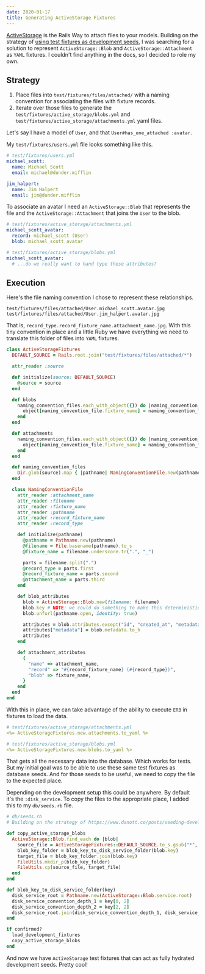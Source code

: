 ```yaml
---
date: 2020-01-17
title: Generating ActiveStorage Fixtures
---
```


[ActiveStorage][] is the Rails Way to attach files to your models.
Building on the strategy of [using test fixtures as development seeds][], I was searching for a solution to represent `ActiveStorage::Blob` and `ActiveStorage::Attachment` as `YAML` fixtures.
I couldn't find anything in the docs, so I decided to role my own.

## Strategy

1. Place files into `test/fixtures/files/attached/` with a naming convention for associating the files with fixture records.
2. Iterate over those files to generate the `test/fixtures/active_storage/blobs.yml` and `test/fixtures/active_storage/attachments.yml` yaml files.

Let's say I have a model of `User`, and that `User#has_one_attached :avatar`.

My `test/fixtures/users.yml` file looks something like this.

```yaml
# test/fixtures/users.yml
michael_scott:
  name: Michael Scott
  email: michael@dunder.mifflin

jim_halpert:
  name: Jim Halpert
  email: jim@dunder.mifflin
```

To associate an avatar I need an `ActiveStorage::Blob` that represents the file and the `ActiveStorage::Attachment` that joins the `User` to the blob.

```yaml
# test/fixtures/active_storage/attachments.yml
michael_scott_avatar:
  record: michael_scott (User)
  blob: michael_scott_avatar

# test/fixtures/active_storage/blobs.yml
michael_scott_avatar:
  # ...do we really want to hand type these attributes?
```

## Execution

Here's the file naming convention I chose to represent these relationships.

```
test/fixtures/files/attached/User.michael_scott.avatar.jpg
test/fixtures/files/attached/User.jim_halpert.avatar.jpg
```

That is, `record_type.record_fixture_name.attachment_name.jpg`.
With this tiny convention in place and a little Ruby we have everything we need to translate this folder of files into `YAML` fixtures.

```ruby
class ActiveStorageFixtures
  DEFAULT_SOURCE = Rails.root.join("test/fixtures/files/attached/*")

  attr_reader :source

  def initialize(source: DEFAULT_SOURCE)
    @source = source
  end

  def blobs
    naming_convention_files.each_with_object({}) do |naming_convention_file, object|
      object[naming_convention_file.fixture_name] = naming_convention_file.blob_attributes
    end
  end

  def attachments
    naming_convention_files.each_with_object({}) do |naming_convention_file, object|
      object[naming_convention_file.fixture_name] = naming_convention_file.attachment_attributes
    end
  end

  def naming_convention_files
    Dir.glob(source).map { |pathname| NamingConventionFile.new(pathname) }
  end

  class NamingConventionFile
    attr_reader :attachment_name
    attr_reader :filename
    attr_reader :fixture_name
    attr_reader :pathname
    attr_reader :record_fixture_name
    attr_reader :record_type

    def initialize(pathname)
      @pathname = Pathname.new(pathname)
      @filename = File.basename(pathname).to_s
      @fixture_name = filename.underscore.tr(".", "_")

      parts = filename.split(".")
      @record_type = parts.first
      @record_fixture_name = parts.second
      @attachment_name = parts.third
    end

    def blob_attributes
      blob = ActiveStorage::Blob.new(filename: filename)
      blob.key # NOTE: we could do something to make this deterministic on every run, but YAGNI?
      blob.unfurl(pathname.open, identify: true)

      attributes = blob.attributes.except("id", "created_at", "metadata")
      attributes["metadata"] = blob.metadata.to_h
      attributes
    end

    def attachment_attributes
      {
        "name" => attachment_name,
        "record" => "#{record_fixture_name} (#{record_type})",
        "blob" => fixture_name,
      }
    end
  end
end
```

With this in place, we can take advantage of the ability to execute `ERB` in fixtures to load the data.

```yaml
# test/fixtures/active_storage/attachments.yml
<%= ActiveStorageFixtures.new.attachments.to_yaml %>

# test/fixtures/active_storage/blobs.yml
<%= ActiveStorageFixtures.new.blobs.to_yaml %>
```

That gets all the necessary data into the database.
Which works for tests.
But my initial goal was to be able to use these same test fixtures as database seeds.
And for those seeds to be useful, we need to copy the file to the expected place.

Depending on the development setup this could be anywhere.
By default it's the `:disk_service`.
To copy the files to the appropriate place, I added this to my `db/seeds.rb` file.

```ruby
# db/seeds.rb
# Building on the strategy of https://www.danott.co/posts/seeding-development-with-test-fixtures

def copy_active_storage_blobs
  ActiveStorage::Blob.find_each do |blob|
    source_file = ActiveStorageFixtures::DEFAULT_SOURCE.to_s.gsub("*", blob.filename.to_s)
    blob_key_folder = blob_key_to_disk_service_folder(blob.key)
    target_file = blob_key_folder.join(blob.key)
    FileUtils.mkdir_p(blob_key_folder)
    FileUtils.cp(source_file, target_file)
  end
end

def blob_key_to_disk_service_folder(key)
  disk_service_root = Pathname.new(ActiveStorage::Blob.service.root)
  disk_service_convention_depth_1 = key[0, 2]
  disk_service_convention_depth_2 = key[2, 2]
  disk_service_root.join(disk_service_convention_depth_1, disk_service_convention_depth_2)
end

if confirmed?
  load_development_fixtures
  copy_active_storage_blobs
end
```

And now we have `ActiveStorage` test fixtures that can act as fully hydrated development seeds.
Pretty cool!

[activestorage]: https://edgeguides.rubyonrails.org/active_storage_overview.html
[using test fixtures as development seeds]: https://www.danott.co/posts/seeding-development-with-test-fixtures
